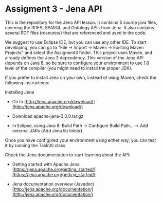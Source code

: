 Assigment 3 - Jena API
================

This is the repository for the Jena API lesson. It contains 5 source java files, covering the RDFS, SPARQL and Ontology APIs from Jena. It also contains several RDF files (resoures/) that are referenced and used in the code.

We suggest to use Eclipse IDE, but you can use any other IDE. To start developing, you can go to "File -> Import -> Maven -> Existing Maven Projects" and select the Assigment3 folder. This project uses Maven, and already defines the Jena 3 dependency. This version of the Jena API depends on Java 8, so be sure to configure your environment to use 1.8 level of the compiler (you might need to install the proper JDK).

If you prefer to install Jena on your own, instead of using Maven, check the following instructions:

Installing Jena

* Go to [http://jena.apache.org/download/](http://jena.apache.org/download/)

* Download apache-jena-3.0.0.tar.gz

* In Eclipse, using Java 8: Build Path -> Configure Build Path... -> Add external JARs (Add Jena lib folder)

Once you have configured your environment using either way, you can test it by running the Task00 class.

Check the Jena documentation to start learning about the API:

* Getting started with Apache Jena [https://jena.apache.org/getting_started/](https://jena.apache.org/getting_started/)

* Jena documentation overview (Javadoc)[http://jena.apache.org/documentation/](http://jena.apache.org/documentation/)
